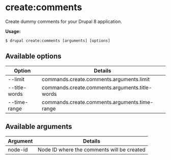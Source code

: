 # create:comments
Create dummy comments for your Drupal 8 application.

**Usage:**
```
$ drupal create:comments [arguments] [options]
```

## Available options
Option | Details
-------|-------------
--limit | commands.create.comments.arguments.limit
--title-words | commands.create.comments.arguments.title-words
--time-range | commands.create.comments.arguments.time-range

## Available arguments
Argument | Details
---------|-------------
node-id | Node ID where the comments will be created
